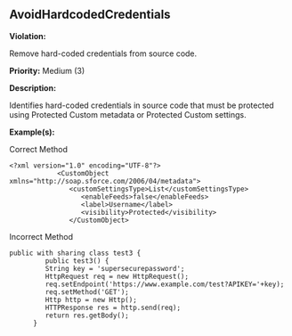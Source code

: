 AvoidHardcodedCredentials[](#avoidhardcodedcredentials)
------------------------------------------------------------------------------------------------------------------------------------------------------

**Violation:**

   Remove hard-coded credentials from source code.


**Priority:** Medium (3)

**Description:**

   Identifies hard-coded credentials in source code that must be protected using Protected Custom metadata or Protected Custom settings.

**Example(s):**

   Correct Method

```
<?xml version="1.0" encoding="UTF-8"?>
            <CustomObject xmlns="http://soap.sforce.com/2006/04/metadata">
               <customSettingsType>List</customSettingsType>
                  <enableFeeds>false</enableFeeds>
                  <label>Username</label>
                  <visibility>Protected</visibility>
               </CustomObject>
```

Incorrect Method

```
public with sharing class test3 {
         public test3() {
         String key = 'supersecurepassword';
         HttpRequest req = new HttpRequest();
         req.setEndpoint('https://www.example.com/test?APIKEY='+key);
         req.setMethod('GET');
         Http http = new Http();
         HTTPResponse res = http.send(req);
         return res.getBody();
      }
```



        

